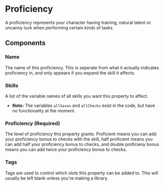 # Proficiency

A proficiency represents your character having training, natural talent or uncanny luck when performing certain kinds of tasks.

## Components

### Name

The name of this proficiency.  This is seperate from what it actually indicates proficiency in, and only appears if you expand the skill it affects.

### Skills

A list of the variable names of all skills you want this property to affect.

* __Note:__ The variables `allSaves` and `allChecks` exist in the code, but have no functionality at the moment.

### Proficiency \(Required\)

The level of proficiency this property grants. Proficient means you can add your proficiency bonus to checks with the skill, half proficient means you can add half your proficiency bonus to checks, and double proficieny bonus means you can add twice your proficiency bonus to checks.

### Tags

Tags are used to control which slots this property can be added to. This will usually be left blank unless you're making a library.
